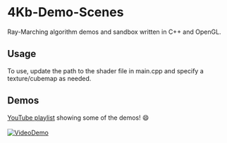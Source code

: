 # 4Kb-Demo-Scenes
Ray-Marching algorithm demos and sandbox written in C++ and OpenGL.

## Usage
To use, update the path to the shader file in main.cpp and specify a texture/cubemap as needed.

## Demos
[YouTube playlist](https://www.youtube.com/watch?v=Hn5ZP1zGmSA) showing some of the demos! 😄
<br></br>
[![VideoDemo](https://glgarg.github.io/images/4Kb.PNG)](https://www.youtube.com/watch?v=w7AOLJrzUCw&list=PLWKNAuzDDovlArNzZ5ce_5a7hCr9DGIqS&index=4&ab_channel=SpandanGarg)
